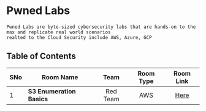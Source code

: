 # Pwned Labs
    Pwned Labs are byte-sized cybersecurity labs that are hands-on to the max and replicate real world scenarios
    realted to the Cloud Security include AWS, Azure, GCP


## Table of Contents

</aside>

| SNo |                 Room Name                |    Team    |   Room Type    |                              Room Link                           | 
| --- | ---------------------------------------- |:----------:|:--------------:| :---------------------------------------------------------------:|
|  1  | **S3 Enumeration Basics**                |  Red Team  |  AWS           |    [Here](https://pwnedlabs.io/labs/aws-s3-enumeration-basics)   |
